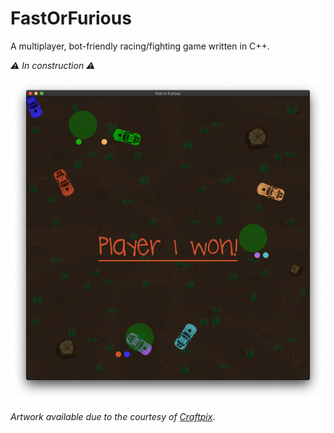# FastOrFurious
A multiplayer, bot-friendly racing/fighting game written in C++.

*:warning: In construction :warning:*

![Screenshot from the game](FastorFurious.png)

*Artwork available due to the courtesy of [Craftpix](https://craftpix.net/freebies/free-racing-game-kit/?num=1&count=13&sq=racing%20pod&pos=5)*.

